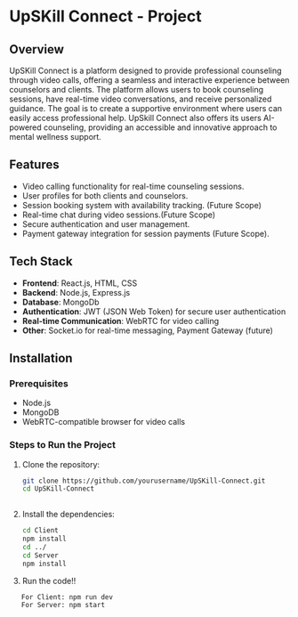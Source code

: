 # UpSKill Connect - Project

## Overview
UpSKill Connect is a platform designed to provide professional counseling through video calls, offering a seamless and interactive experience between counselors and clients. The platform allows users to book counseling sessions, have real-time video conversations, and receive personalized guidance. The goal is to create a supportive environment where users can easily access professional help.
UpSkill Connect also offers its users AI-powered counseling, providing an accessible and innovative approach to mental wellness support.


## Features
- Video calling functionality for real-time counseling sessions.
- User profiles for both clients and counselors.
- Session booking system with availability tracking. (Future Scope)
- Real-time chat during video sessions.(Future Scope)
- Secure authentication and user management.
- Payment gateway integration for session payments (Future Scope).

## Tech Stack
- **Frontend**: React.js, HTML, CSS
- **Backend**: Node.js, Express.js
- **Database**: MongoDb
- **Authentication**: JWT (JSON Web Token) for secure user authentication
- **Real-time Communication**: WebRTC for video calling
- **Other**: Socket.io for real-time messaging, Payment Gateway (future)

## Installation

### Prerequisites
- Node.js
- MongoDB
- WebRTC-compatible browser for video calls

### Steps to Run the Project
1. Clone the repository:
   ```bash
   git clone https://github.com/yourusername/UpSKill-Connect.git
   cd UpSKill-Connect
  
2. Install the dependencies:
    ```bash
   cd Client
   npm install
   cd ../
   cd Server
   npm install
3. Run the code!!
  ```bash
     For Client: npm run dev
     For Server: npm start

